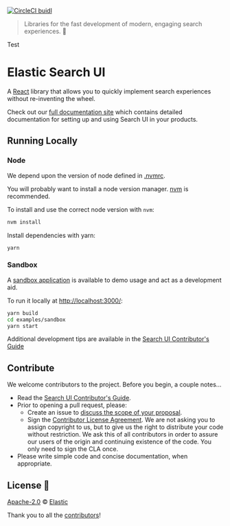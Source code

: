 <p><a href="https://circleci.com/gh/elastic/search-ui/tree/master"><img src="https://circleci.com/gh/elastic/search-ui/tree/master.svg?style=svg&circle-token=c637bc2af60035a1f4cb5367071999ced238be76" alt="CircleCI buidl"></a>
  
> Libraries for the fast development of modern, engaging search experiences. 🎉
  
  Test

# Elastic Search UI

A [React](https://reactjs.org) library that allows you to quickly implement search experiences without re-inventing the wheel.

Check out our [full documentation site](https://docs.elastic.co/search-ui) which contains detailed documentation for setting up and using Search UI in your products.

## Running Locally

### Node

We depend upon the version of node defined in [.nvmrc](.nvmrc).

You will probably want to install a node version manager. [nvm](https://github.com/creationix/nvm) is recommended.

To install and use the correct node version with `nvm`:

```bash
nvm install
```

Install dependencies with yarn:
```
yarn
```

### Sandbox
  
A [sandbox application](https://github.com/elastic/search-ui/blob/master/examples/sandbox/README.md) is available to demo usage and act as a development aid.
  
To run it locally at [http://localhost:3000/](http://localhost:3000/):

```bash
yarn build
cd examples/sandbox
yarn start
```
  
Additional development tips are available in the [Search UI Contributor's Guide](./CONTRIBUTING.md)

## Contribute

We welcome contributors to the project. Before you begin, a couple notes...

- Read the [Search UI Contributor's Guide](./CONTRIBUTING.md).
- Prior to opening a pull request, please:
  - Create an issue to [discuss the scope of your proposal](https://github.com/elastic/search-ui/issues).
  - Sign the [Contributor License Agreement](https://www.elastic.co/contributor-agreement/). We are not asking you to assign copyright to us, but to give us the right to distribute your code without restriction. We ask this of all contributors in order to assure our users of the origin and continuing existence of the code. You only need to sign the CLA once.
- Please write simple code and concise documentation, when appropriate.

## License 📗

[Apache-2.0](https://github.com/elastic/search-ui/blob/master/LICENSE.txt) © [Elastic](https://github.com/elastic)

Thank you to all the [contributors](https://github.com/elastic/search-ui/graphs/contributors)!
